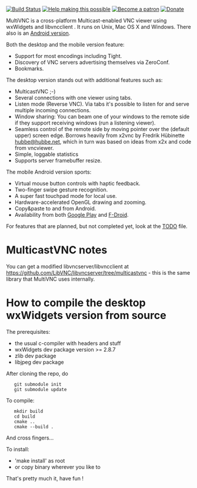 [![Build Status](https://travis-ci.org/bk138/multivnc.svg?branch=master)](https://travis-ci.org/bk138/multivnc)
[![Help making this possible](https://img.shields.io/badge/liberapay-donate-yellow.png)](https://liberapay.com/bk138/donate)
[![Become a patron](https://img.shields.io/badge/patreon-donate-yellow.svg)](https://www.patreon.com/bk138)
[![Donate](https://img.shields.io/badge/paypal-donate-yellow.png)](https://www.paypal.com/cgi-bin/webscr?cmd=_s-xclick&hosted_button_id=N7GSSPRPUSTPU&source=url)

MultiVNC is a cross-platform Multicast-enabled VNC viewer using
wxWidgets and libvncclient . It runs on Unix, Mac OS X and Windows.
There also is an [Android version](/android/).

Both the desktop and the mobile version feature:

* Support for most encodings including Tight.
* Discovery of VNC servers advertising themselves via ZeroConf. 
* Bookmarks.

The desktop version stands out with additional features such as:

* MulticastVNC ;-) 
* Several connections with one viewer using tabs.
* Listen mode (Reverse VNC). Via tabs it's possible to listen 
  for and serve multiple incoming connections.
* Window sharing: You can beam one of your windows to the remote
  side if they support receiving windows (run a listening viewer).
* Seamless control of the remote side by moving pointer over the
  (default upper) screen edge. Borrows heavily from x2vnc by
  Fredrik Hübinette <hubbe@hubbe.net>, which in turn was based on
  ideas from x2x and code from vncviewer.
* Simple, loggable statistics 
* Supports server framebuffer resize.

The mobile Android version sports:

* Virtual mouse button controls with haptic feedback.
* Two-finger swipe gesture recognition.
* A super fast touchpad mode for local use.
* Hardware-accelerated OpenGL drawing and zooming.
* Copy&paste to and from Android.
* Availability from both [Google Play](https://play.google.com/store/apps/details?id=com.coboltforge.dontmind.multivnc)
  and [F-Droid](https://f-droid.org/packages/com.coboltforge.dontmind.multivnc/).

For features that are planned, but not completed yet, look at the
[TODO](TODO.md) file.




# MulticastVNC notes

You can get a modified libvncserver/libvncclient at
https://github.com/LibVNC/libvncserver/tree/multicastvnc -
this is the same library that MultiVNC uses internally.




# How to compile the desktop wxWidgets version from source

The prerequisites:

* the usual c-compiler with headers and stuff
* wxWidgets dev package version >= 2.8.7
* zlib dev package 
* libjpeg dev package 

After cloning the repo, do

```
   git submodule init
   git submodule update
```

To compile:

```
   mkdir build
   cd build
   cmake ..
   cmake --build .
```

And cross fingers...


To install:
* 'make install' as root
* or copy binary wherever you like to



That's pretty much it, have fun !
